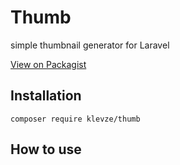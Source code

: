 # Thumb

simple thumbnail generator for Laravel

[View on Packagist](https://packagist.org/packages/klevze/thumb)


## Installation

`composer require klevze/thumb`


## How to use

```php

```


